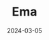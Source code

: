 ---  
layout: startup_page  
title: "Ema"  
id: "ema.co"  
permalink: "/emaema.co03052024/"  
website: "https://www.ema.co/"  
funding_round: ""  
funding_amount: "$25M"  
investors: "Accel, Section 32, Prosus Ventures, Wipro Ventures, Venture Highway, AME Cloud Ventures, Frontier Ventures, Maum Group, Firebolt Ventures"  
about: "Ema develops AI solutions for enterprises, focusing on its Universal AI Employee platform. This platform performs complex tasks across domains to enhance tech adoption and productivity, replicating human employee capabilities and integrating with other enterprise applications."  
markets: "AI, Enterprise Software"  
hq: "California, United States"  
founded_year: ""  
linkedin: "https://www.linkedin.com/company/ema-unlimited"  
twitter: ""  
instagram: ""  
facebook: ""  
crunchbase: "https://www.crunchbase.com/organization/ema-8724"  
pitchbook: "https://pitchbook.com/profiles/company/531391-06"  

date_display: "05-Mar-2024"  
date: "2024-03-05"

# SEO Optimization  
meta_title: "Ema -  Funding ($25M)"  
meta_description: "Ema, Ema develops AI solutions for enterprises, focusing on its Universal AI Employee platform. This platform performs complex tasks across domains to enha..."  
meta_keywords: "Ema, AI, Enterprise Software,  funding"  
canonical_url: "https://startup.projectstartups.com/emaema.co03052024/"  
---